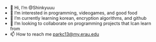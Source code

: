 - 👋 Hi, I’m @Shinkyuuu
- 👀 I’m interested in programming, videogames, and good food
- 🌱 I’m currently learning korean, encryption algorithms, and github
- 💞️ I’m looking to collaborate on programming projects that Ican learn from
- 📫 How to reach me parkc13@my.erau.edu
